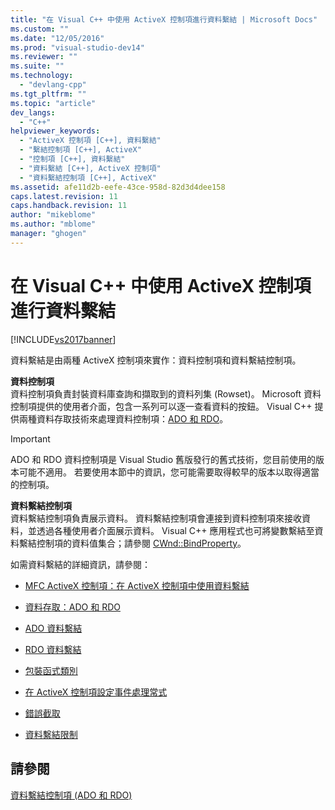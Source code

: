 ```yaml
---
title: "在 Visual C++ 中使用 ActiveX 控制項進行資料繫結 | Microsoft Docs"
ms.custom: ""
ms.date: "12/05/2016"
ms.prod: "visual-studio-dev14"
ms.reviewer: ""
ms.suite: ""
ms.technology: 
  - "devlang-cpp"
ms.tgt_pltfrm: ""
ms.topic: "article"
dev_langs: 
  - "C++"
helpviewer_keywords: 
  - "ActiveX 控制項 [C++], 資料繫結"
  - "繫結控制項 [C++], ActiveX"
  - "控制項 [C++], 資料繫結"
  - "資料繫結 [C++], ActiveX 控制項"
  - "資料繫結控制項 [C++], ActiveX"
ms.assetid: afe11d2b-eefe-43ce-958d-82d3d4dee158
caps.latest.revision: 11
caps.handback.revision: 11
author: "mikeblome"
ms.author: "mblome"
manager: "ghogen"
---
```

# 在 Visual C++ 中使用 ActiveX 控制項進行資料繫結
[!INCLUDE[vs2017banner](../../assembler/inline/includes/vs2017banner.md)]

資料繫結是由兩種 ActiveX 控制項來實作：資料控制項和資料繫結控制項。  
  
 **資料控制項**  
 資料控制項負責封裝資料庫查詢和擷取到的資料列集 \(Rowset\)。  Microsoft 資料控制項提供的使用者介面，包含一系列可以逐一查看資料的按鈕。  Visual C\+\+ 提供兩種資料存取技術來處理資料控制項：[ADO 和 RDO](../../data/ado-rdo/data-access-ado-and-rdo.md)。  
  
> [!IMPORTANT]
>  ADO 和 RDO 資料控制項是 Visual Studio 舊版發行的舊式技術，您目前使用的版本可能不適用。  若要使用本節中的資訊，您可能需要取得較早的版本以取得適當的控制項。  
  
 **資料繫結控制項**  
 資料繫結控制項負責展示資料。  資料繫結控制項會連接到資料控制項來接收資料，並透過各種使用者介面展示資料。  Visual C\+\+ 應用程式也可將變數繫結至資料繫結控制項的資料值集合；請參閱 [CWnd::BindProperty](../Topic/CWnd::BindProperty.md)。  
  
 如需資料繫結的詳細資訊，請參閱：  
  
-   [MFC ActiveX 控制項：在 ActiveX 控制項中使用資料繫結](../../mfc/mfc-activex-controls-using-data-binding-in-an-activex-control.md)  
  
-   [資料存取：ADO 和 RDO](../../data/ado-rdo/data-access-ado-and-rdo.md)  
  
-   [ADO 資料繫結](../../data/ado-rdo/ado-databinding.md)  
  
-   [RDO 資料繫結](../../data/ado-rdo/rdo-databinding.md)  
  
-   [包裝函式類別](../../data/ado-rdo/wrapper-classes.md)  
  
-   [在 ActiveX 控制項設定事件處理常式](../../data/ado-rdo/setting-event-handlers-on-activex-controls.md)  
  
-   [錯誤截取](../../data/ado-rdo/error-trapping.md)  
  
-   [資料繫結限制](../../data/ado-rdo/limitations-of-databinding.md)  
  
## 請參閱  
 [資料繫結控制項 \(ADO 和 RDO\)](../../data/ado-rdo/data-bound-controls-ado-and-rdo.md)